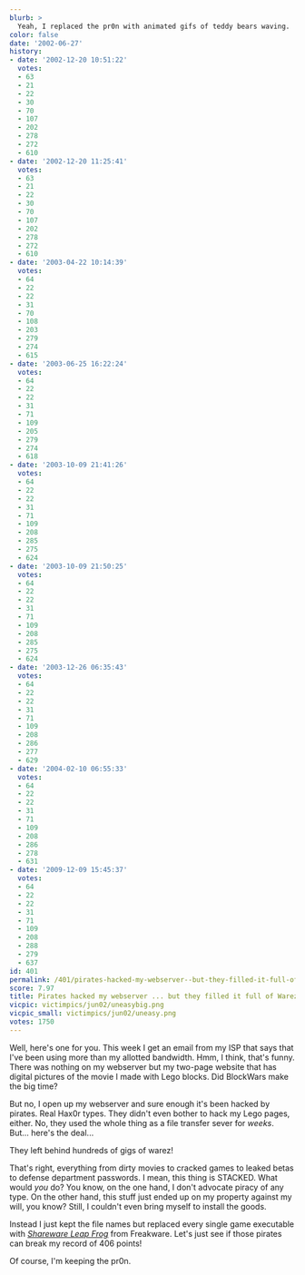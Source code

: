 ```yaml
---
blurb: >
  Yeah, I replaced the pr0n with animated gifs of teddy bears waving.
color: false
date: '2002-06-27'
history:
- date: '2002-12-20 10:51:22'
  votes:
  - 63
  - 21
  - 22
  - 30
  - 70
  - 107
  - 202
  - 278
  - 272
  - 610
- date: '2002-12-20 11:25:41'
  votes:
  - 63
  - 21
  - 22
  - 30
  - 70
  - 107
  - 202
  - 278
  - 272
  - 610
- date: '2003-04-22 10:14:39'
  votes:
  - 64
  - 22
  - 22
  - 31
  - 70
  - 108
  - 203
  - 279
  - 274
  - 615
- date: '2003-06-25 16:22:24'
  votes:
  - 64
  - 22
  - 22
  - 31
  - 71
  - 109
  - 205
  - 279
  - 274
  - 618
- date: '2003-10-09 21:41:26'
  votes:
  - 64
  - 22
  - 22
  - 31
  - 71
  - 109
  - 208
  - 285
  - 275
  - 624
- date: '2003-10-09 21:50:25'
  votes:
  - 64
  - 22
  - 22
  - 31
  - 71
  - 109
  - 208
  - 285
  - 275
  - 624
- date: '2003-12-26 06:35:43'
  votes:
  - 64
  - 22
  - 22
  - 31
  - 71
  - 109
  - 208
  - 286
  - 277
  - 629
- date: '2004-02-10 06:55:33'
  votes:
  - 64
  - 22
  - 22
  - 31
  - 71
  - 109
  - 208
  - 286
  - 278
  - 631
- date: '2009-12-09 15:45:37'
  votes:
  - 64
  - 22
  - 22
  - 31
  - 71
  - 109
  - 208
  - 288
  - 279
  - 637
id: 401
permalink: /401/pirates-hacked-my-webserver--but-they-filled-it-full-of-warez/
score: 7.97
title: Pirates hacked my webserver ... but they filled it full of Warez!
vicpic: victimpics/jun02/uneasybig.png
vicpic_small: victimpics/jun02/uneasy.png
votes: 1750
---
```


Well, here's one for you. This week I get an email from my ISP that says
that I've been using more than my allotted bandwidth. Hmm, I think,
that's funny. There was nothing on my webserver but my two-page website
that has digital pictures of the movie I made with Lego blocks. Did
BlockWars make the big time?

But no, I open up my webserver and sure enough it's been hacked by
pirates. Real Hax0r types. They didn't even bother to hack my Lego
pages, either. No, they used the whole thing as a file transfer sever
for *weeks*. But... here's the deal...

They left behind hundreds of gigs of warez!

That's right, everything from dirty movies to cracked games to leaked
betas to defense department passwords. I mean, this thing is STACKED.
What would *you* do? You know, on the one hand, I don't advocate piracy
of any type. On the other hand, this stuff just ended up on my property
against my will, you know? Still, I couldn't even bring myself to
install the goods.

Instead I just kept the file names but replaced every single game
executable with [*Shareware Leap
Frog*](http://web.archive.org/web/20020627000000/http://www.fileplanet.com/index.asp?file=42399)
from Freakware. Let's just see if those pirates can break my record of
406 points!

Of course, I'm keeping the pr0n.
